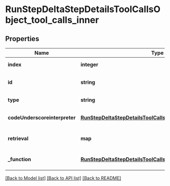 # RunStepDeltaStepDetailsToolCallsObject_tool_calls_inner

## Properties
Name | Type | Description | Notes
------------ | ------------- | ------------- | -------------
**index** | **integer** |  | [default to null]
**id** | **string** |  | [optional] [default to null]
**type** | **string** |  | [default to null]
**codeUnderscoreinterpreter** | [**RunStepDeltaStepDetailsToolCallsCodeObjectCodeInterpreter**](RunStepDeltaStepDetailsToolCallsCodeObjectCodeInterpreter.md) |  | [optional] [default to null]
**retrieval** | **map** |  | [optional] [default to null]
**_function** | [**RunStepDeltaStepDetailsToolCallsFunctionObjectFunction**](RunStepDeltaStepDetailsToolCallsFunctionObjectFunction.md) |  | [optional] [default to null]

[[Back to Model list]](../README.md#documentation-for-models) [[Back to API list]](../README.md#documentation-for-api-endpoints) [[Back to README]](../README.md)


